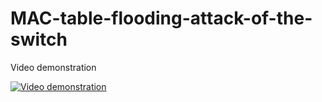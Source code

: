 # MAC-table-flooding-attack-of-the-switch
<!-- [Video demonstration](https://youtu.be/EXXXTQiAVAU) -->
Video demonstration

[![Video demonstration](http://img.youtube.com/vi/EXXXTQiAVAU/0.jpg)](http://www.youtube.com/watch?v=EXXXTQiAVAU "Video demonstration")
